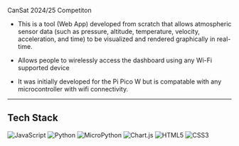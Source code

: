 CanSat 2024/25 Competiton

- This is a tool (Web App) developed from scratch that allows atmospheric sensor data (such as pressure, altitude, temperature, velocity, acceleration, and time) 
to be visualized and rendered graphically in real-time.

- Allows people to wirelessly access the dashboard using any Wi-Fi supported device

- It was initially developed for the Pi Pico W but is compatable with any microcontroller with wifi connectivity.

---

## Tech Stack

![JavaScript](https://img.shields.io/badge/JavaScript-F7DF1E?style=for-the-badge&logo=javascript&logoColor=black)
![Python](https://img.shields.io/badge/Python-3776AB?style=for-the-badge&logo=python&logoColor=white)
![MicroPython](https://img.shields.io/badge/MicroPython-2C3E50?style=for-the-badge&logo=python&logoColor=white)
![Chart.js](https://img.shields.io/badge/Chart.js-FF6384?style=for-the-badge&logo=chartdotjs&logoColor=white)
![HTML5](https://img.shields.io/badge/HTML5-E34F26?style=for-the-badge&logo=html5&logoColor=white)
![CSS3](https://img.shields.io/badge/CSS3-1572B6?style=for-the-badge&logo=css3&logoColor=white)

